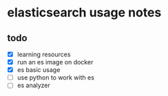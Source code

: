 # elasticsearch usage notes

## todo

- [x] learning resources
- [x] run an es image on docker
- [x] es basic usage
- [ ] use python to work with es
- [ ] es analyzer
